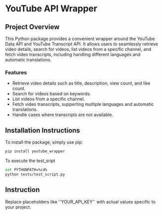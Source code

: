 # YouTube API Wrapper

## Project Overview

This Python package provides a convenient wrapper around the YouTube Data API and YouTube Transcript API. It allows users to seamlessly retrieve video details, search for videos, list videos from a specific channel, and fetch video transcripts, including handling different languages and automatic translations.

### Features
- Retrieve video details such as title, description, view count, and like count.
- Search for videos based on keywords.
- List videos from a specific channel.
- Fetch video transcripts, supporting multiple languages and automatic translations.
- Handle cases where transcripts are not available.

## Installation Instructions

To install the package, simply use pip:

```bash
pip install youtube_wrapper
```
To execute the test_sript

```bash
set PYTHONPATH=%cd%
python tests/test_script.py
```
## Instruction

Replace placeholders like ''YOUR_API_KEY'` with actual values specific to your project. 

